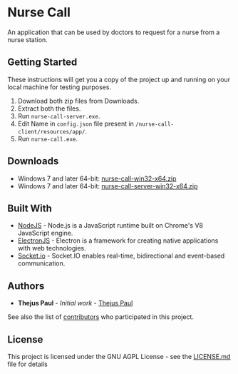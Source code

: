 # Nurse Call

An application that can be used by doctors to request for a nurse from a nurse station.

## Getting Started

These instructions will get you a copy of the project up and running on your local machine for testing purposes.

1. Download both zip files from Downloads.
2. Extract both the files.
3. Run ```nurse-call-server.exe```.
4. Edit Name in ```config.json``` file present in ```/nurse-call-client/resources/app/```.
5. Run ```nurse-call.exe```.

## Downloads

* Windows 7 and later 64-bit: [nurse-call-win32-x64.zip](https://github.com/Thejus-Paul/Nurse-Call/blob/master/nurse-call-client/binaries/nurse-call-win32-x64.zip)
* Windows 7 and later 64-bit: [nurse-call-server-win32-x64.zip](https://github.com/Thejus-Paul/Nurse-Call/blob/master/nurse-call-server/binaries/nurse-call-server-win32-x64.zip)

## Built With

* [NodeJS](https://nodejs.org/en/) - Node.js is a JavaScript runtime built on Chrome's V8 JavaScript engine.
* [ElectronJS](https://www.electronjs.org/) - Electron is a framework for creating native applications with web technologies.
* [Socket.io](https://socket.io/) - Socket.IO enables real-time, bidirectional and event-based communication.

## Authors

* **Thejus Paul** - *Initial work* - [Thejus Paul](https://github.com/Thejus-Paul)

See also the list of [contributors](https://github.com/your/project/contributors) who participated in this project.

## License

This project is licensed under the GNU AGPL License - see the [LICENSE.md](LICENSE.md) file for details


